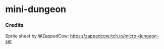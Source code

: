 # mini-dungeon

### Credits

Sprite sheet by @ZappedCow: https://zappedcow.itch.io/micro-dungeon-set